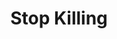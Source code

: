 ---
pid: LLP623
title: Stop Killing
location_transcription: Center of Philly
zipcode: 
outside_phl: 
neighborhood: 
age: '10'
age_range: 6-13
instagram: 
image_file_name: LLP_623.jpg
proposal_transcription: STOP KILLING
topic: Violence
topic_summary: '0'
type: Mural
keywords_other: 
credit: Imaih Darling
image_labels: 
twitter: 
facebook: 
permalink: "/monuments/llp623/"
layout: item-page
---